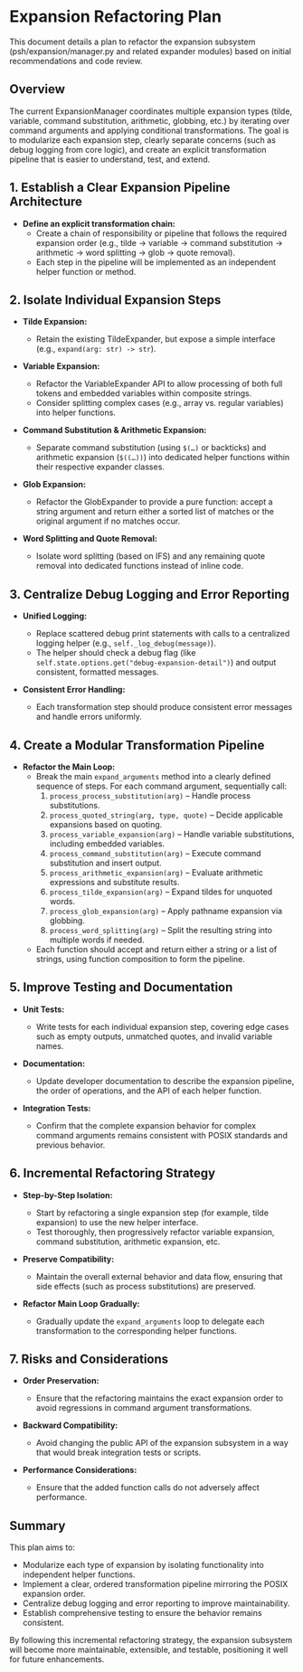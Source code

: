  # Expansion Refactoring Plan
 
 This document details a plan to refactor the expansion subsystem (psh/expansion/manager.py and related expander modules) based on initial recommendations and code review.
 
 ## Overview
 
 The current ExpansionManager coordinates multiple expansion types (tilde, variable, command substitution, arithmetic, globbing, etc.) by iterating over command arguments and applying conditional transformations. The goal is to modularize each expansion step, clearly separate concerns (such as debug logging from core logic), and create an explicit transformation pipeline that is easier to understand, test, and extend.
 
 ## 1. Establish a Clear Expansion Pipeline Architecture
 
 - **Define an explicit transformation chain:**
   - Create a chain of responsibility or pipeline that follows the required expansion order (e.g., tilde → variable → command substitution → arithmetic → word splitting → glob → quote removal).
   - Each step in the pipeline will be implemented as an independent helper function or method.
 
 ## 2. Isolate Individual Expansion Steps
 
 - **Tilde Expansion:**
   - Retain the existing TildeExpander, but expose a simple interface (e.g., `expand(arg: str) -> str`).
 
 - **Variable Expansion:**
   - Refactor the VariableExpander API to allow processing of both full tokens and embedded variables within composite strings.
   - Consider splitting complex cases (e.g., array vs. regular variables) into helper functions.
 
 - **Command Substitution & Arithmetic Expansion:**
   - Separate command substitution (using `$(…)` or backticks) and arithmetic expansion (`$((…))`) into dedicated helper functions within their respective expander classes.
 
 - **Glob Expansion:**
   - Refactor the GlobExpander to provide a pure function: accept a string argument and return either a sorted list of matches or the original argument if no matches occur.
 
 - **Word Splitting and Quote Removal:**
   - Isolate word splitting (based on IFS) and any remaining quote removal into dedicated functions instead of inline code.
 
 ## 3. Centralize Debug Logging and Error Reporting
 
 - **Unified Logging:**
   - Replace scattered debug print statements with calls to a centralized logging helper (e.g., `self._log_debug(message)`).
   - The helper should check a debug flag (like `self.state.options.get("debug-expansion-detail")`) and output consistent, formatted messages.
 
 - **Consistent Error Handling:**
   - Each transformation step should produce consistent error messages and handle errors uniformly.
 
 ## 4. Create a Modular Transformation Pipeline
 
 - **Refactor the Main Loop:**
   - Break the main `expand_arguments` method into a clearly defined sequence of steps. For each command argument, sequentially call:
     1. `process_process_substitution(arg)` – Handle process substitutions.
     2. `process_quoted_string(arg, type, quote)` – Decide applicable expansions based on quoting.
     3. `process_variable_expansion(arg)` – Handle variable substitutions, including embedded variables.
     4. `process_command_substitution(arg)` – Execute command substitution and insert output.
     5. `process_arithmetic_expansion(arg)` – Evaluate arithmetic expressions and substitute results.
     6. `process_tilde_expansion(arg)` – Expand tildes for unquoted words.
     7. `process_glob_expansion(arg)` – Apply pathname expansion via globbing.
     8. `process_word_splitting(arg)` – Split the resulting string into multiple words if needed.
   - Each function should accept and return either a string or a list of strings, using function composition to form the pipeline.
 
 ## 5. Improve Testing and Documentation
 
 - **Unit Tests:**
   - Write tests for each individual expansion step, covering edge cases such as empty outputs, unmatched quotes, and invalid variable names.
 
 - **Documentation:**
   - Update developer documentation to describe the expansion pipeline, the order of operations, and the API of each helper function.
 
 - **Integration Tests:**
   - Confirm that the complete expansion behavior for complex command arguments remains consistent with POSIX standards and previous behavior.
 
 ## 6. Incremental Refactoring Strategy
 
 - **Step-by-Step Isolation:**
   - Start by refactoring a single expansion step (for example, tilde expansion) to use the new helper interface.
   - Test thoroughly, then progressively refactor variable expansion, command substitution, arithmetic expansion, etc.
 
 - **Preserve Compatibility:**
   - Maintain the overall external behavior and data flow, ensuring that side effects (such as process substitutions) are preserved.
 
 - **Refactor Main Loop Gradually:**
   - Gradually update the `expand_arguments` loop to delegate each transformation to the corresponding helper functions.
 
 ## 7. Risks and Considerations
 
 - **Order Preservation:**
   - Ensure that the refactoring maintains the exact expansion order to avoid regressions in command argument transformations.
 
 - **Backward Compatibility:**
   - Avoid changing the public API of the expansion subsystem in a way that would break integration tests or scripts.
 
 - **Performance Considerations:**
   - Ensure that the added function calls do not adversely affect performance.
 
 ## Summary
 
 This plan aims to:
 - Modularize each type of expansion by isolating functionality into independent helper functions.
 - Implement a clear, ordered transformation pipeline mirroring the POSIX expansion order.
 - Centralize debug logging and error reporting to improve maintainability.
 - Establish comprehensive testing to ensure the behavior remains consistent.
 
 By following this incremental refactoring strategy, the expansion subsystem will become more maintainable, extensible, and testable, positioning it well for future enhancements.